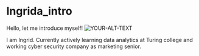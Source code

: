 # Ingrida_intro
Hello, let me introduce myself!
<picture>
 <source media="(prefers-color-scheme: dark)" srcset="[YOUR-DARKMODE-IMAGE](https://scontent-fra3-1.xx.fbcdn.net/v/t1.6435-9/197818777_10208795880571016_3652257897081061825_n.jpg?_nc_cat=108&ccb=1-7&_nc_sid=1d70fc&_nc_ohc=DjTtY05m1lAQ7kNvgEpzuwZ&_nc_ht=scontent-fra3-1.xx&oh=00_AYDRgroz75qat3swHqb3f4HFtTqEFTXS8BX9sMpGARXFjQ&oe=66A471B6)">
 <source media="(prefers-color-scheme: light)" srcset="YOUR-LIGHTMODE-IMAGE">
 <img alt="YOUR-ALT-TEXT" src="YOUR-DEFAULT-IMAGE">
</picture>

I am Ingrid. Currently actively learning data analytics at Turing college and working cyber security company as marketing senior.
